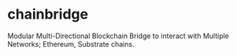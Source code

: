 # chainbridge
Modular Multi-Directional Blockchain Bridge to interact with Multiple Networks; Ethereum, Substrate chains.
